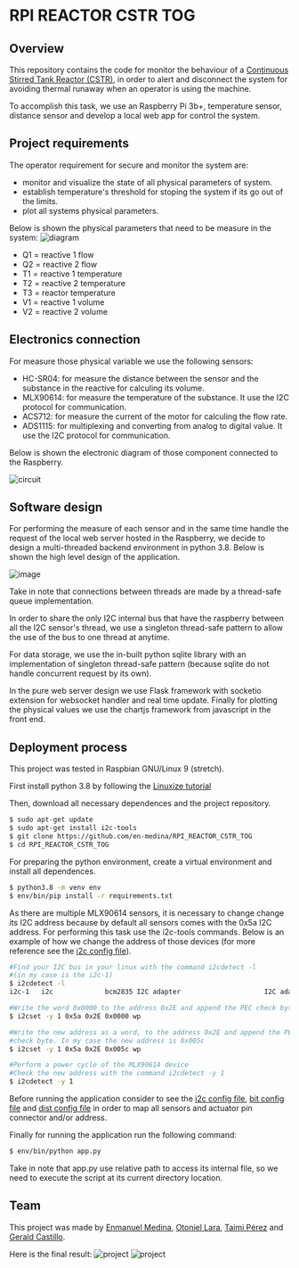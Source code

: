 # RPI REACTOR CSTR TOG
## Overview
This repository contains the code for monitor the behaviour of a [Continuous Stirred Tank Reactor (CSTR)](https://en.wikipedia.org/wiki/Continuous_stirred-tank_reactor), in order to alert and disconnect the system for avoiding thermal runaway when an operator is using the machine. 

To accomplish this task, we use an Raspberry Pi 3b+, temperature sensor, distance sensor and develop a local web app for control the system. 

## Project requirements

The operator requirement for secure and monitor the system are: 

- monitor and visualize the state of all physical parameters of system. 
- establish temperature's threshold for stoping the system if its go out of the limits.
- plot all systems physical parameters. 

Below is shown the physical parameters that need to be measure in the system:
![diagram](images/diagram.png)

- Q1 = reactive 1 flow
- Q2 = reactive 2 flow
- T1 = reactive 1 temperature
- T2 = reactive 2 temperature
- T3 = reactor temperature
- V1 = reactive 1 volume
- V2 = reactive 2 volume

## Electronics connection

For measure those physical variable we use the following sensors:

- HC-SR04: for measure the distance between the sensor and the substance in the reactive for calculing its volume. 
- MLX90614: for measure the temperature of the substance. It use the I2C protocol for communication.
- ACS712: for measure the current of the motor for calculing the flow rate. 
- ADS1115: for multiplexing and converting from analog to digital value. It use the I2C protocol for communication.

Below is shown the electronic diagram of those component connected to the Raspberry. 

![circuit](images/circuit.jpg)

## Software design

For performing the measure of each sensor and in the same time handle the request of the local web server hosted in the Raspberry, we decide to design a multi-threaded backend environment in python 3.8. Below is shown the high level design of the application.

![image](images/high_level.jpg)

Take in note that connections between threads are made by a thread-safe queue implementation. 

In order to share the only I2C internal bus that have the raspberry between all the I2C sensor's thread, we use a singleton thread-safe pattern to allow the use of the bus to one thread at anytime. 

For data storage, we use the in-built python sqlite library with an implementation of singleton thread-safe pattern (because sqlite do not handle concurrent request by its own).

In the pure web server design we use Flask framework with socketio extension for websocket handler and real time update. Finally for plotting the physical values we use the chartjs framework from javascript in the front end. 

## Deployment process

This project was tested in Raspbian GNU/Linux 9 (stretch). 

First install python 3.8 by following the [Linuxize tutorial](https://linuxize.com/post/how-to-install-python-3-8-on-ubuntu-18-04/)

Then, download all necessary dependences and the project repository.

```sh
$ sudo apt-get update 
$ sudo apt-get install i2c-tools
$ git clone https://github.com/en-medina/RPI_REACTOR_CSTR_TOG
$ cd RPI_REACTOR_CSTR_TOG
```
For preparing the python environment, create a virtual environment and install all dependences. 
```sh
$ python3.8 -m venv env
$ env/bin/pip install -r requirements.txt 
```
As there are multiple MLX90614 sensors, it is necessary to change change its I2C address because by default all sensors comes with the 0x5a I2C address. For performing this task use the i2c-tools commands. Below is an example of how we change the address of those devices (for more reference see the [i2c config file](app/i2c_service/config.json)). 
```sh
#Find your I2C bus in your linux with the command i2cdetect -l 
#(in my case is the i2c-1)
$ i2cdetect -l
i2c-1   i2c             bcm2835 I2C adapter                     I2C adapter

#Write the word 0x0000 to the address 0x2E and append the PEC check byte.
$ i2cset -y 1 0x5a 0x2E 0x0000 wp 

#Write the new address as a word, to the address 0x2E and append the PEC 
#check byte. In my case the new address is 0x005c
$ i2cset -y 1 0x5a 0x2E 0x005c wp

#Perform a power cycle of the MLX90614 device
#Check the new address with the command i2cdetect -y 1
$ i2cdetect -y 1
```
Before running the application consider to see the [i2c config file](app/i2c_service/config.json), [bit config file](app/bit_service/config.json) and [dist config file](app/dist_service/config.json) in order to map all sensors and actuator pin connector and/or address. 

Finally for running the application run the following command:
```sh
$ env/bin/python app.py
```
Take in note that app.py use relative path to access its internal file, so we need to execute the script at its current directory location. 

## Team

This project was made by [Enmanuel Medina](https://www.linkedin.com/in/enmedina3/), [Otoniel Lara](https://www.linkedin.com/in/otoniells), [Taimi Pérez](https://www.linkedin.com/in/taimipt/) and [Gerald Castillo](https://www.linkedin.com/in/gerald-castillo-726613166/).

Here is the final result:
![project](images/final.jpg)
![project](images/display_view.jpg)